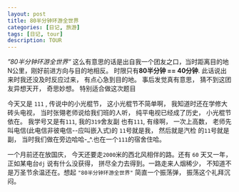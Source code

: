 ```yaml
---
layout: post
title: 80半分钟环游全世界
categories: [日记, 旅游]
tags: [日记, tour]
description: TOUR
---
```



*”80半分钟环游全世界“* 这么有意思的话是出自我一个团友之口，当时距离目的地N公里，刚好前进方向与目的地相反。 时限只有**80半分钟 == 40分钟**. 此话说出来时我还没及时反应过来， 有点心急到目的地。 事后发觉真有意思， 猜不到这团友异想天开， 奇思妙想。 特别适合做这次题目

今天又是 `111` , 传说中的小光棍节， 这小光棍节不简单啊， 我知道时还在学修大砖头电视， 当时张翎老师说给我们班的人听， 纯平电视已经成了历史， 小光棍节依在。 我学号又是有`111`, 我的`319`舍友副 也有``111``, 有缘啊， 一次上高数， 老师先叫电信(此电信非彼电信--应叫嵌入式)的 `11`号就是我， 然后就是汽检 的`11`号就是副， 当时我们做在旁边哈哈-_^.也在一个`111`的宿舍住哈。

一个月前还在放国庆， 今天还要走`2000`米的西北风相伴的路。还有 ``60`` 天又一年， 正如某电台`dj` 说有什么没获得， 拼尽全力去得到。一路走来人烟稀少， 不知道不是万圣节余温还在。想起 `"80半分钟环游全世界"` 简直一个振荡弹， 振荡这个礼拜沉闷。